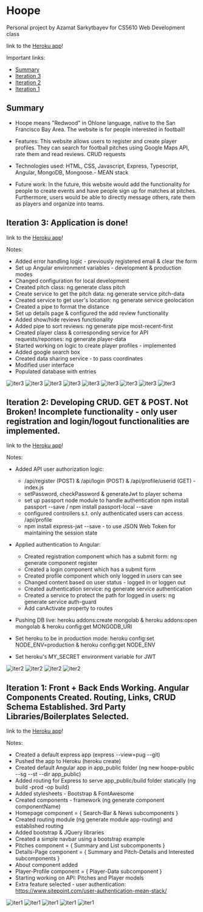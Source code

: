 # Hoope
Personal project by Azamat Sarkytbayev for CS5610 Web Development class

link to the [Heroku app](https://cryptic-waters-21711.herokuapp.com/)!

Important links:

* [Summary](#summary)
* [Iteration 3](#iter3)
* [Iteration 2](#iter2)
* [Iteration 1](#iter1)

## <a name="summary"></a>Summary

* Hoope means "Redwood" in Ohlone language, native to the San Francisco Bay Area. The website is for people interested in football!

* Features: This website allows users to register and create player profiles. They can search for football pitches using Google Maps API, rate them and read reviews. CRUD requests

* Technologies used: HTML, CSS, Javascript, Express, Typescript, Angular, MongoDB, Mongoose.- MEAN stack

* Future work: In the future, this website would add the functionality for people to create events and have people sign up for matches at pitches. Furthermore, users would be able to directly message others, rate them as players and organize into teams. 

## <a name="iter3"></a>Iteration 3: Application is done!

link to the [Heroku app](https://cryptic-waters-21711.herokuapp.com/)!

Notes:

* Added error handling logic - previously registered email & clear the form
* Set up Angular environment variables - development & production modes
* Changed configuration for local development
* Created pitch class: ng generate class pitch
* Create service to get the pitch data: ng generate service pitch-data
* Created service to get user's location: ng generate service geolocation
* Created a pipe to format the distance
* Set up details page & configured the add review functionality
* Added show/hide reviews functionality
* Added pipe to sort reviews: ng generate pipe most-recent-first
* Created player class & corresponding service for API requests/reponses: ng generate player-data
* Started working on logic to create player profiles - implemented
* Added google search box
* Created data sharing service - to pass coordinates
* Modified user interface
* Populated database with entries


![iter3](/readme_images/final_00_homepage.jpg)
![iter3](/readme_images/final_01_about.jpg)
![iter3](/readme_images/final_02_register.jpg)
![iter3](/readme_images/final_03_register_error.jpg)
![iter3](/readme_images/final_04_profile.jpg)
![iter3](/readme_images/final_05_player_profile.jpg)
![iter3](/readme_images/final_06_login_error.jpg)
![iter3](/readme_images/final_07_list.jpg)
![iter3](/readme_images/final_08_pitch_details.jpg)

## <a name="iter2"></a>Iteration 2: Developing CRUD. GET & POST. Not Broken! Incomplete functionality - only user registration and login/logout functionalities are implemented.

link to the [Heroku app](https://cryptic-waters-21711.herokuapp.com/)!

Notes:

* Added API user authorization logic:
    * /api/register (POST) & /api/login (POST) & /api/profile/userid (GET) - index.js
    * setPassword, checkPassword & generateJwt to player schema
    * set up passport node module to handle authentication npm install passport --save / npm install passport-local --save
    * configured controllers s.t. only authenticated users can access /api/profile
    * npm install express-jwt --save - to use JSON Web Token for maintaining the session state

* Applied authentication to Angular:
    * Created registration component which has a submit form: ng generate component register
    * Created a login component which has a submit form
    * Created profile component which only logged in users can see
    * Changed content based on user status - logged in or loggen out
    * Created authentication service: ng generate service authentication
    * Created a service to protect the path for logged in users: ng generate service auth-guard
    * Add canActivate property to routes
* Pushing DB live: heroku addons:create mongolab & heroku addons:open mongolab & heroku config:get MONGODB_URI
* Set heroku to be in production mode: heroku config:set NODE_ENV=production & heroku config:get NODE_ENV
* Set heroku's MY_SECRET environment variable for JWT

![iter2](/readme_images/iter2_0.jpg)
![iter2](/readme_images/iter2_1.jpg)
![iter2](/readme_images/iter2_2.jpg)
![iter2](/readme_images/iter2_3.jpg)

## <a name="iter1"></a>Iteration 1: Front + Back Ends Working. Angular Components Created. Routing, Links, CRUD Schema Established. 3rd Party Libraries/Boilerplates Selected.

link to the [Heroku app](https://cryptic-waters-21711.herokuapp.com/)!

Notes:

* Created a default express app (express --view=pug --git)
* Pushed the app to Heroku (heroku create)
* Created default Angular app in app_public folder (ng new hoope-public --sg --st --dir app_public)
* Added routing for Express to serve app_public/build folder statically (ng build -prod -op build)
* Added stylesheets - Bootstrap & FontAwesome
* Created components - framework (ng generate component componentName)
* Homepage component = { Search-Bar & News subcomponents }
* Created routing module (ng generate module app-routing) and established routing
* Added bootstrap & JQuery libraries
* Created a simple navbar using a bootstrap example
* Pitches component = { Summary and List subcomponents }
* Details-Page component = { Summary and Pitch-Details and Interested subcomponents }
* About component added
* Player-Profile component = { Player-Data subcomponent }
* Starting working on API: Pitches and Player models
* Extra feature selected - user authentication:  https://www.sitepoint.com/user-authentication-mean-stack/

![iter1](/readme_images/iter1_0.jpg)
![iter1](/readme_images/iter1_1.jpg)
![iter1](/readme_images/iter1_2.jpg)
![iter1](/readme_images/iter1_3.jpg)
![iter1](/readme_images/iter1_4.jpg)